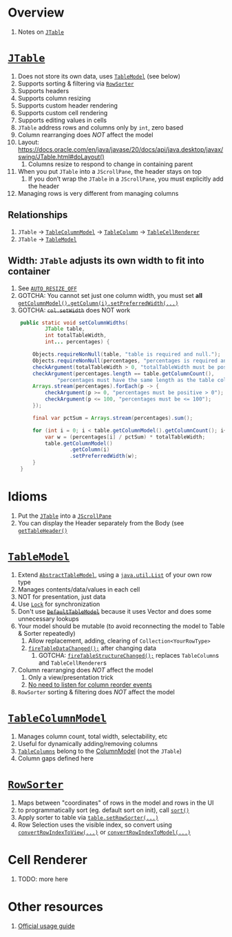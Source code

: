 # Overview
1. Notes on [`JTable`](https://docs.oracle.com/en/java/javase/20/docs/api/java.desktop/javax/swing/JTable.html)


# [`JTable`](https://docs.oracle.com/en/java/javase/20/docs/api/java.desktop/javax/swing/JTable.html)
1. Does not store its own data, uses [`TableModel`](https://docs.oracle.com/en/java/javase/20/docs/api/java.desktop/javax/swing/table/TableModel.html) (see below)
1. Supports sorting & filtering via [`RowSorter`](https://docs.oracle.com/en/java/javase/20/docs/api/java.desktop/javax/swing/RowSorter.html)
1. Supports headers
1. Supports column resizing
1. Supports custom header rendering
1. Supports custom cell rendering
1. Supports editing values in cells
1. `JTable` address rows and columns only by `int`, zero based
1. Column rearranging does *NOT* affect the model
1. Layout: https://docs.oracle.com/en/java/javase/20/docs/api/java.desktop/javax/swing/JTable.html#doLayout()
    1. Columns resize to respond to change in containing parent
1. When you put `JTable` into a `JScrollPane`, the header stays on top
    1. If you don’t wrap the `JTable` in a `JScrollPane`, you must explicitly add the header
1. Managing rows is very different from managing columns

## Relationships
1. `JTable` -> [`TableColumnModel`](https://docs.oracle.com/en/java/javase/20/docs/api/java.desktop/javax/swing/table/TableColumnModel.html) -> [`TableColumn`](https://docs.oracle.com/en/java/javase/20/docs/api/java.desktop/javax/swing/table/TableColumn.html) -> [`TableCellRenderer`](https://docs.oracle.com/en/java/javase/20/docs/api/java.desktop/javax/swing/table/TableCellRenderer.html)
1. `JTable` -> [`TableModel`](https://docs.oracle.com/en/java/javase/20/docs/api/java.desktop/javax/swing/table/TableModel.html)


## Width: `JTable` adjusts its own width to fit into container
1. See [`AUTO_RESIZE_OFF`](https://docs.oracle.com/en/java/javase/20/docs/api/java.desktop/javax/swing/JTable.html#AUTO_RESIZE_OFF)
1. GOTCHA: You cannot set just one column width, you must set **all** [`getColumnModel().getColumn(i).setPreferredWidth(...)`](https://docs.oracle.com/en/java/javase/20/docs/api/java.desktop/javax/swing/table/TableColumn.html#setPreferredWidth(int))
1. GOTCHA: ~~`col.setWidth`~~ does NOT work
```java
    public static void setColumnWidths(
            JTable table,
            int totalTableWidth,
            int... percentages) {

        Objects.requireNonNull(table, "table is required and null.");
        Objects.requireNonNull(percentages, "percentages is required and null.");
        checkArgument(totalTableWidth > 0, "totalTableWidth must be positive > 0");
        checkArgument(percentages.length == table.getColumnCount(),
                "percentages must have the same length as the table columns");
        Arrays.stream(percentages).forEach(p -> {
            checkArgument(p >= 0, "percentages must be positive > 0");
            checkArgument(p <= 100, "percentages must be <= 100");
        });

        final var pctSum = Arrays.stream(percentages).sum();

        for (int i = 0; i < table.getColumnModel().getColumnCount(); i++) {
            var w = (percentages[i] / pctSum) * totalTableWidth;
            table.getColumnModel()
                    .getColumn(i)
                    .setPreferredWidth(w);
        }
    }
```



# Idioms
1. Put the [`JTable`](https://docs.oracle.com/en/java/javase/20/docs/api/java.desktop/javax/swing/JTable.html) into a [`JScrollPane`](https://docs.oracle.com/en/java/javase/20/docs/api/java.desktop/javax/swing/JScrollPane.html)
1. You can display the Header separately from the Body (see [`getTableHeader()`](https://docs.oracle.com/en/java/javase/20/docs/api/java.desktop/javax/swing/JTable.html#getTableHeader())


# [`TableModel`](https://docs.oracle.com/en/java/javase/20/docs/api/java.desktop/javax/swing/table/TableModel.html)
1. Extend [`AbstractTableModel`](https://docs.oracle.com/en/java/javase/20/docs/api/java.desktop/javax/swing/table/AbstractTableModel.html), using a [`java.util.List`](https://docs.oracle.com/en/java/javase/20/docs/api/java.base/java/util/List.html) of your own row type
1. Manages contents/data/values in each cell
1. NOT for presentation, just data
1. Use [`Lock`](https://docs.oracle.com/en/java/javase/20/docs/api/java.base/java/util/concurrent/locks/package-summary.html) for synchronization
1. Don't use [~~`DefaultTableModel`~~](TODO) because it uses Vector and does some unnecessary lookups
1. Your model should be mutable (to avoid reconnecting the model to Table & Sorter repeatedly)
    1. Allow replacement, adding, clearing of `Collection<YourRowType>`
    1. [`fireTableDataChanged();`](https://docs.oracle.com/en/java/javase/20/docs/api/java.desktop/javax/swing/table/AbstractTableModel.html#fireTableDataChanged()) after changing data
        1. GOTCHA: [`fireTableStructureChanged();`](https://docs.oracle.com/en/java/javase/20/docs/api/java.desktop/javax/swing/table/AbstractTableModel.html#fireTableStructureChanged()) replaces `TableColumn`s  and `TableCellRenderer`s
1. Column rearranging does *NOT* affect the model
    1. Only a view/presentation trick
    1. [No need to listen for column reorder events](https://docs.oracle.com/en/java/javase/20/docs/api/java.desktop/javax/swing/JTable.html)
1. `RowSorter` sorting & filtering does *NOT* affect the model


# [`TableColumnModel`](https://docs.oracle.com/en/java/javase/20/docs/api/java.desktop/javax/swing/table/TableColumnModel.html)
1. Manages column count, total width, selectability, etc
1. Useful for dynamically adding/removing columns
1. [`TableColumns`](https://docs.oracle.com/en/java/javase/20/docs/api/java.desktop/javax/swing/table/TableColumn.html) belong to the [ColumnModel](https://docs.oracle.com/en/java/javase/20/docs/api/java.desktop/javax/swing/table/TableColumnModel.html) (not the `JTable`)
1. Column gaps defined here


# [`RowSorter`](https://docs.oracle.com/en/java/javase/20/docs/api/java.desktop/javax/swing/RowSorter.html)
1. Maps between "coordinates" of rows in the model and rows in the UI
1. to programmatically sort (eg. default sort on init), call [`sort()`](https://docs.oracle.com/en/java/javase/20/docs/api/java.desktop/javax/swing/DefaultRowSorter.html#sort())
1. Apply sorter to table via [`table.setRowSorter(...)`](https://docs.oracle.com/en/java/javase/20/docs/api/java.desktop/javax/swing/JTable.html#setRowSorter(javax.swing.RowSorter))
1. Row Selection uses the visible index, so convert using [`convertRowIndexToView(...)`](https://docs.oracle.com/en/java/javase/20/docs/api/java.desktop/javax/swing/DefaultRowSorter.html#convertRowIndexToView(int)) or [`convertRowIndexToModel(...)`](https://docs.oracle.com/en/java/javase/20/docs/api/java.desktop/javax/swing/DefaultRowSorter.html#convertRowIndexToModel(int))


# Cell Renderer
1. TODO: more here


# Other resources
1. [Official usage guide](https://docs.oracle.com/javase/tutorial/uiswing/components/table.html)
